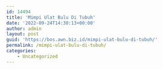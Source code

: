 ```yaml
---
id: 14494
title: 'Mimpi Ulat Bulu Di Tubuh'
date: '2022-09-24T14:30:13+00:00'
author: admin
layout: post
guid: 'https://bos.awn.biz.id/mimpi-ulat-bulu-di-tubuh/'
permalink: /mimpi-ulat-bulu-di-tubuh/
categories:
    - Uncategorized
---
```


